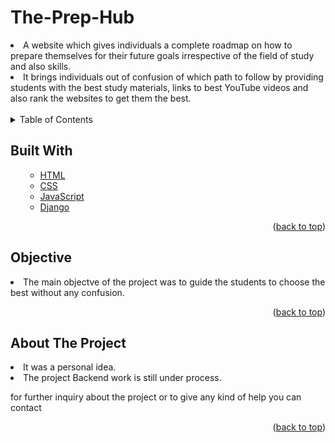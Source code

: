 # The-Prep-Hub
<li>A website which gives individuals a complete roadmap on how to prepare themselves for their future goals irrespective of
the field of study and also skills.</li>
<li> It brings individuals out of confusion of which path to follow by providing students with the best study materials, links to
best YouTube videos and also rank the websites to get them the best.</li>
<br>

<!-- TABLE OF CONTENTS -->

<details>
  <summary>Table of Contents</summary>
  <ol>
    <ul>
       <li><a href="#built-with">Built With</a></li>
      <li><a href="#Objective">Objective</a></li>
      <li><a href="#about-the-project">About The Project</a></li>
      </ul>
  </ol>
</details>

<!-- Built with -->
## Built With
<ol>
    <ul>
      <li><a href="https://html.com/">HTML</a></li>
       <li><a href="https://css-tricks.com/">CSS</a></li>
      <li><a href="https://www.javascript.com/">JavaScript</a></li> 
      <li><a href="https://www.djangoproject.com/">Django</a></li> 
      </ul>
  <p align="right">(<a href="#Let's Invite ">back to top</a>)</p>
  </ol>
  
## Objective
<li>The main objectve of the project was to guide the students to choose the best without any confusion.</li>
<p align="right">(<a href="#Let's Invite ">back to top</a>)</p>


<!-- ABOUT THE PROJECT -->
## About The Project
<li>It was a personal idea.</li>
<li>The project Backend work is still under process.</li>
<p>for further inquiry about the project or to give any kind of help you can contact </p> <mailto:aniket14042001@gmail.com>


<p align="right">(<a href="#Let's Invite ">back to top</a>)</p>




